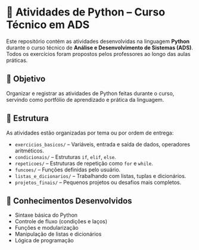 # 🐍 Atividades de Python – Curso Técnico em ADS

Este repositório contém as atividades desenvolvidas na linguagem **Python** durante o curso técnico de **Análise e Desenvolvimento de Sistemas (ADS)**. Todos os exercícios foram propostos pelos professores ao longo das aulas práticas.

## 🎯 Objetivo

Organizar e registrar as atividades de Python feitas durante o curso, servindo como portfólio de aprendizado e prática da linguagem.

## 📂 Estrutura

As atividades estão organizadas por tema ou por ordem de entrega:

- `exercicios_basicos/` – Variáveis, entrada e saída de dados, operadores aritméticos.
- `condicionais/` – Estruturas `if`, `elif`, `else`.
- `repeticoes/` – Estruturas de repetição como `for` e `while`.
- `funcoes/` – Funções definidas pelo usuário.
- `listas_e_dicionarios/` – Trabalhando com listas, tuplas e dicionários.
- `projetos_finais/` – Pequenos projetos ou desafios mais completos.

## 🧠 Conhecimentos Desenvolvidos

- Sintaxe básica do Python
- Controle de fluxo (condições e laços)
- Funções e modularização
- Manipulação de listas e dicionários
- Lógica de programação
